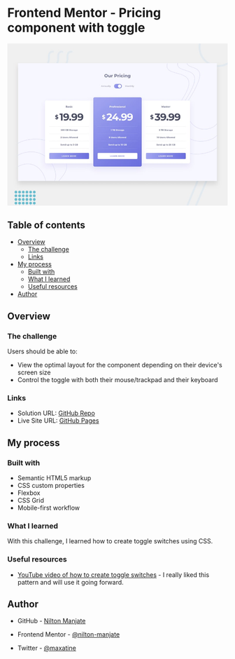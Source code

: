 ﻿# Frontend Mentor - Pricing component with toggle

![Design preview for the Pricing component with toggle coding challenge](./design/desktop-preview.jpg)

##

## Table of contents

- [Overview](#overview)
  - [The challenge](#the-challenge)
  - [Links](#links)
- [My process](#my-process)
  - [Built with](#built-with)
  - [What I learned](#what-i-learned)
  - [Useful resources](#useful-resources)
- [Author](#author)


## Overview

### The challenge

Users should be able to:

- View the optimal layout for the component depending on their device's screen size
- Control the toggle with both their mouse/trackpad and their keyboard

### Links

- Solution URL: [GitHub Repo](https://github.com/nilton-manjate/pricing-component/)
- Live Site URL: [GitHub Pages](https://nilton-manjate.github.io/pricing-component/)

## My process

### Built with

- Semantic HTML5 markup
- CSS custom properties
- Flexbox
- CSS Grid
- Mobile-first workflow

### What I learned
With this challenge, I learned how to create toggle switches using CSS.

### Useful resources

- [YouTube video of how to create toggle switches](https://youtu.be/ZyFDF_2r-Dk?si=mYq3V5BqA8GGVLzi) - I really liked this pattern and will use it going forward.

## Author

- GitHub - [Nilton Manjate](https://github.com/nilton-manjate)

- Frontend Mentor - [@nilton-manjate](https://www.frontendmentor.io/profile/nilton-manjate)

- Twitter - [@maxatine](https://www.twitter.com/maxatine)
